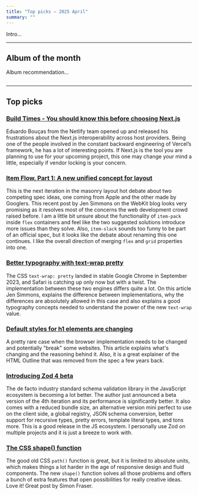 ```yaml
---
title: "Top picks — 2025 April"
summary: ""
---
```


Intro...

---

## Album of the month

Album recommendation...

![]()

---

## Top picks

### [Build Times - You should know this before choosing Next.js](https://eduardoboucas.com/posts/2025-03-25-you-should-know-this-before-choosing-nextjs/)

Eduardo Bouças from the Netlify team opened up and released his frustrations about the Next.js interoperability across host providers. Being one of the people involved in the constant backward engineering of Vercel’s framework, he has a lot of interesting points. If Next.js is the tool you are planning to use for your upcoming project, this one may change your mind a little, especially if vendor locking is your concern.

### [Item Flow, Part 1: A new unified concept for layout](https://webkit.org/blog/16587/item-flow-part-1-a-new-unified-concept-for-layout/)

This is the next iteration in the masonry layout hot debate about two competing spec ideas, one coming from Apple and the other made by Googlers. This recent post by Jen Simmons on the WebKit blog looks very promising as it resolves most of the concerns the web development crowd raised before. I am a little bit unsure about the functionality of `item-pack` inside `flex` containers and feel like the two suggested solutions introduce more issues than they solve. Also, `item-slack` sounds too funny to be part of an official spec, but it looks like the debate about renaming this one continues. I like the overall direction of merging `flex` and `grid` properties into one.

### [Better typography with text-wrap pretty](https://webkit.org/blog/16547/better-typography-with-text-wrap-pretty/)

The CSS `text-wrap: pretty` landed in stable Google Chrome in September 2023, and Safari is catching up only now but with a twist. The implementation between these two engines differs quite a lot. On this article Jen Simmons, explains the difference between implementations, why the differences are absolutely allowed in this case and also explains a good typography concepts needed to understand the power of the new `text-wrap` value.

### [Default styles for h1 elements are changing](https://developer.mozilla.org/en-US/blog/h1-element-styles/)

A pretty rare case when the browser implementation needs to be changed and potentially "break" some websites. This article explains what's changing and the reasoning behind it. Also, it is a great explainer of the HTML Outline that was removed from the spec a few years back.

### [Introducing Zod 4 beta](https://v4.zod.dev/v4)

The de facto industry standard schema validation library in the JavaScript ecosystem is becoming a lot better. The author just announced a beta version of the 4th iteration and its performance is significantly better. It also comes with a reduced bundle size, an alternative version mini perfect to use on the client side, a global registry, JSON schema conversion, better support for recursive types, pretty errors, template literal types, and tons more. This is a good release in the JS ecosystem. I personally use Zod on multiple projects and it is just a breeze to work with.

### [The CSS shape() function](https://webkit.org/blog/16794/the-css-shape-function/)

The good old CSS `path()` function is great, but it is limited to absolute units, which makes things a lot harder in the age of responsive design and fluid components. The new `shape()` function solves all those problems and offers a bunch of extra features that open possibilities for really creative ideas. Love it! Great post by Simon Fraser.
